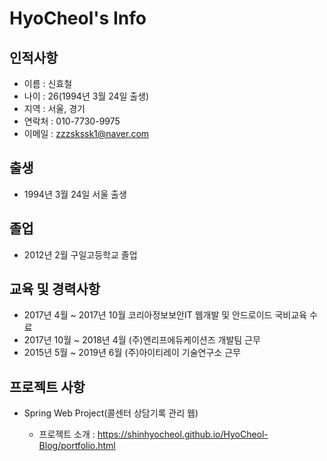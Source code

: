 # HyoCheol's Info

## 인적사항
   
   - 이름 : 신효철
   - 나이 : 26(1994년 3월 24일 출생)
   - 지역 : 서울, 경기
   - 연락처 : 010-7730-9975
   - 이메일 : zzzskssk1@naver.com

## 출생

   - 1994년 3월 24일 서울 출생


## 졸업

   - 2012년 2월 구일고등학교 졸업


## 교육 및 경력사항

   - 2017년 4월 ~ 2017년 10월 코리아정보보안IT 웹개발 및 안드로이드 국비교육 수료
   - 2017년 10월 ~ 2018년 4월 (주)엔리프에듀케이션즈 개발팀 근무
   - 2015년 5월 ~ 2019년 6월 (주)아이티레이 기술연구소 근무

   
## 프로젝트 사항

   - Spring Web Project(콜센터 상담기록 관리 웹)
   
      * 프로젝트 소개 : https://shinhyocheol.github.io/HyoCheol-Blog/portfolio.html


